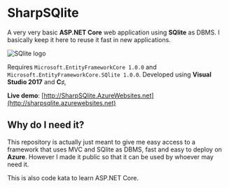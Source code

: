 # SharpSQlite
A very very basic **ASP.NET Core** web application using **SQlite** as DBMS.
I basically keep it here to reuse it fast in new applications.

![SQlite logo](https://sqlite.org/images/sqlite370_banner.gif)

Requires `Microsoft.EntityFrameworkCore 1.0.0` and `Microsoft.EntityFrameworkCore.SQlite 1.0.0`. Developed using **Visual Studio 2017** and **C♯**,

**Live demo**: [http://SharpSQlite.AzureWebsites.net](http://sharpsqlite.azurewebsites.net)

## Why do I need it?
This repository is actually just meant to give me easy access to a framework that uses MVC and SQlite as DBMS, fast and easy to deploy on **Azure**. However I made it public so that it can be used by whoever may need it.

This is also code kata to learn ASP.NET Core.
